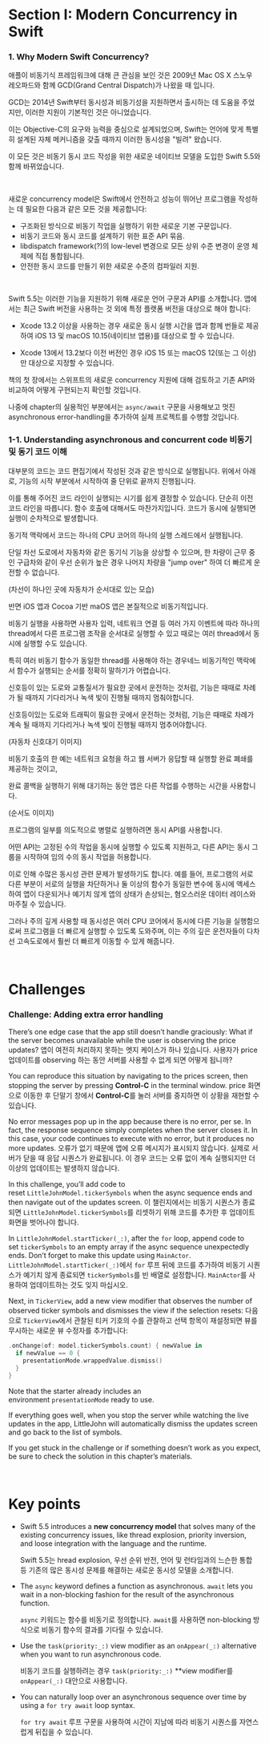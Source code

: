 # Section I: Modern Concurrency in Swift

### 1. Why Modern Swift Concurrency?

애플이 비동기식 프레임워크에 대해 큰 관심을 보인 것은 2009년 Mac OS X 스노우 레오파드와 함께 GCD(Grand Central Dispatch)가 나왔을 때 입니다.

GCD는 2014년 Swift부터 동시성과 비동기성을 지원하면서 출시하는 데 도움을 주었지만, 이러한 지원이 기본적인 것은 아니었습니다.

이는 Objective-C의 요구와 능력을 중심으로 설계되었으며, Swift는 언어에 맞게 특별히 설계된 자체 메커니즘을 갖출 때까지 이러한 동시성을 "빌려" 왔습니다.

이 모든 것은 비동기 동시 코드 작성을 위한 새로운 네이티브 모델을 도입한 Swift 5.5와 함께 바뀌었습니다.

<br>

새로운 concurrency model은 Swift에서 안전하고 성능이 뛰어난 프로그램을 작성하는 데 필요한 다음과 같은 모든 것을 제공합니다:
- 구조화된 방식으로 비동기 작업을 실행하기 위한 새로운 기본 구문입니다.
- 비동기 코드와 동시 코드를 설계하기 위한 표준 API 묶음.
- libdispatch framework(?)의 low-level 변경으로 모든 상위 수준 변경이 운영 체제에 직접 통합됩니다.
- 안전한 동시 코드를 만들기 위한 새로운 수준의 컴파일러 지원.

<br>

Swift 5.5는 이러한 기능을 지원하기 위해 새로운 언어 구문과 API를 소개합니다. 
앱에서는 최근 Swift 버전을 사용하는 것 외에 특정 플랫폼 버전을 대상으로 해야 합니다:

- Xcode 13.2 이상을 사용하는 경우 새로운 동시 실행 시간을 앱과 함께 번들로 제공하여 iOS 13 및 macOS 10.15(네이티브 앱용)를 대상으로 할 수 있습니다.

- Xcode 13에서 13.2보다 이전 버전인 경우 iOS 15 또는 macOS 12(또는 그 이상)만 대상으로 지정할 수 있습니다.

책의 첫 장에서는 스위프트의 새로운 concurrency 지원에 대해 검토하고 기존 API와 비교하여 어떻게 구현되는지 확인할 것입니다. 

나중에 chapter의 실용적인 부분에서는  `async/await` 구문을 사용해보고 멋진 asynchronous error-handling을 추가하여 실제 프로젝트를 수행할 것입니다.


### 1-1. Understanding asynchronous and concurrent code 비동기 및 동기 코드 이해

대부분의 코드는 코드 편집기에서 작성된 것과 같은 방식으로 실행됩니다. 위에서 아래로, 기능의 시작 부분에서 시작하여 줄 단위로 끝까지 진행됩니다.

이를 통해 주어진 코드 라인이 실행되는 시기를 쉽게 결정할 수 있습니다. 단순히 이전 코드 라인을 따릅니다. 함수 호출에 대해서도 마찬가지입니다. 코드가 동시에 실행되면 실행이 순차적으로 발생합니다.

동기적 맥락에서 코드는 하나의 CPU 코어의 하나의 실행 스레드에서 실행됩니다. 

단일 차선 도로에서 자동차와 같은 동기식 기능을 상상할 수 있으며, 한 차량이 근무 중인 구급차와 같이 우선 순위가 높은 경우 나머지 차량을 "jump over" 하여 더 빠르게 운전할 수 없습니다.

(차선이 하나인 곳에 자동차가 순서대로 있는 모습)

반면 iOS 앱과 Cocoa 기반 maOS 앱은 본질적으로 비동기적입니다.

비동기 실행을 사용하면 사용자 입력, 네트워크 연결 등 여러 가지 이벤트에 따라 하나의 thread에서 다른 프로그램 조작을 순서대로 실행할 수 있고 때로는 여러 thread에서 동시에 실행할 수도 있습니다.

특히 여러 비동기 함수가 동일한 thread를 사용해야 하는 경우네느 비동기적인 맥락에서 함수가 실행되는 순서를 정확히 말하기가 어렵습니다.

신호등이 있는 도로와 교통질서가 필요한 곳에서 운전하는 것처럼, 기능은 때때로 차례가 될 때까지 기다리거나 녹색 빛이 진행될 때까지 멈춰야합니다.

신호등이있는 도로와 트래픽이 필요한 곳에서 운전하는 것처럼, 기능은 때때로 차례가 계속 될 때까지 기다리거나 녹색 빛이 진행될 때까지 멈추어야합니다.

(자동차 신호대기 이미지)

비동기 호출의 한 예는 네트워크 요청을 하고 웹 서버가 응답할 때 실행할 완료 폐쇄를 제공하는 것이고, 

완료 콜백을 실행하기 위해 대기하는 동안 앱은 다른 작업를 수행하는 시간을 사용합니다.

(순서도 이미지)

프로그램의 일부를 의도적으로 병렬로 실행하려면 동시 API를 사용합니다. 

어떤 API는 고정된 수의 작업을 동시에 실행할 수 있도록 지원하고, 다른 API는 동시 그룹을 시작하여 임의 수의 동시 작업을 허용합니다.

이로 인해 수많은 동시성 관련 문제가 발생하기도 합니다. 예를 들어, 프로그램의 서로 다른 부분이 서로의 실행을 차단하거나 둘 이상의 함수가 동일한 변수에 동시에 액세스하여 앱이 다운되거나 예기치 않게 앱의 상태가 손상되는, 혐오스러운 데이터 레이스와 마주칠 수 있습니다.

그러나 주의 깊게 사용할 때 동시성은 여러 CPU 코어에서 동시에 다른 기능을 실행함으로써 프로그램을 더 빠르게 실행할 수 있도록 도와주며, 이는 주의 깊은 운전자들이 다차선 고속도로에서 훨씬 더 빠르게 이동할 수 있게 해줍니다.

<br>

# Challenges

### Challenge: Adding extra error handling

There’s one edge case that the app still doesn’t handle graciously: What if the server becomes unavailable while the user is observing the price updates?
앱이 여전히 처리하지 못하는 엣지 케이스가 하나 있습니다. 사용자가 price 업데이트를 observing 하는 동안 서버를 사용할 수 없게 되면 어떻게 됩니까?

You can reproduce this situation by navigating to the prices screen, then stopping the server by pressing **Control-C** in the terminal window.
price 화면으로 이동한 후 단말기 창에서 **Control-C**를 눌러 서버를 중지하면 이 상황을 재현할 수 있습니다.

No error messages pop up in the app because there is no error, per se. In fact, the response sequence simply completes when the server closes it. In this case, your code continues to execute with no error, but it produces no more updates.
오류가 없기 때문에 앱에 오류 메시지가 표시되지 않습니다. 실제로 서버가 닫을 때 응답 시퀀스가 완료됩니다. 이 경우 코드는 오류 없이 계속 실행되지만 더 이상의 업데이트는 발생하지 않습니다.

In this challenge, you’ll add code to reset `LittleJohnModel.tickerSymbols` when the async sequence ends and then navigate out of the updates screen.
이 챌린지에서는 비동기 시퀀스가 종료되면 `LittleJohnModel.tickerSymbols`를 리셋하기 위해 코드를 추가한 후 업데이트 화면을 벗어나야 합니다.

In `LittleJohnModel.startTicker(_:)`, after the `for` loop, append code to set `tickerSymbols` to an empty array if the async sequence unexpectedly ends. Don’t forget to make this update using `MainActor`.
`LittleJohnModel.startTicker(_:)`에서 `for` 루프 뒤에 코드를 추가하여 비동기 시퀀스가 예기치 않게 종료되면 `tickerSymbols`를 빈 배열로 설정합니다. `MainActor`를 사용하여 업데이트하는 것도 잊지 마십시오.

Next, in `TickerView`, add a new view modifier that observes the number of observed ticker symbols and dismisses the view if the selection resets:
다음으로 `TickerView`에서 관찰된 티커 기호의 수를 관찰하고 선택 항목이 재설정되면 뷰를 무시하는 새로운 뷰 수정자를 추가합니다:

```swift
.onChange(of: model.tickerSymbols.count) { newValue in
  if newValue == 0 {
    presentationMode.wrappedValue.dismiss()
  }
}

```

Note that the starter already includes an environment `presentationMode` ready to use.

If everything goes well, when you stop the server while watching the live updates in the app, LittleJohn will automatically dismiss the updates screen and go back to the list of symbols.

If you get stuck in the challenge or if something doesn’t work as you expect, be sure to check the solution in this chapter’s materials.

<br>

# Key points

- Swift 5.5 introduces a **new concurrency model** that solves many of the existing concurrency issues, like thread explosion, priority inversion, and loose integration with the language and the runtime.
    
    Swift 5.5는 hread explosion, 우선 순위 반전, 언어 및 런타임과의 느슨한 통합 등 기존의 많은 동시성 문제를 해결하는 새로운 동시성 모델을 소개합니다.
    
- The `async` keyword defines a function as asynchronous. `await` lets you wait in a non-blocking fashion for the result of the asynchronous function.
    
    `async` 키워드는 함수를 비동기로 정의합니다. `await`를 사용하면 non-blocking 방식으로 비동기 함수의 결과를 기다릴 수 있습니다.
    
- Use the `task(priority:_:)` view modifier as an `onAppear(_:)` alternative when you want to run asynchronous code.
    
    비동기 코드를 실행하려는 경우 `task(priority:_:)` **view modifier를 `onAppear(_:)` 대안으로 사용합니다.
    
- You can naturally loop over an asynchronous sequence over time by using a `for try await` loop syntax.
    
    `for try await` 루프 구문을 사용하여 시간이 지남에 따라 비동기 시퀀스를 자연스럽게 뒤집을 수 있습니다.

